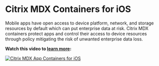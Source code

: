 ﻿---
layout: doc
h3InToc: true
contributedBy: Matt Brooks
description: Citrix Endpoint Management MDX containers protect mobile apps and control their access to device resources through policy mitigating the risk of unwanted enterprise data loss.
---
# Citrix MDX Containers for iOS

Mobile apps have open access to device platform, network, and storage resources by default which can put enterprise data at risk. Citrix MDX containers protect apps and control their access to device resources through policy mitigating the risk of unwanted enterprise data loss.

**Watch this video to [learn more](https://www.youtube.com/watch?v=7apskN8_aqA):**

[![Citrix MDX App Containers for iOS](/en-us/tech-zone/learn/media/shared_video-placeholder.png)](https://www.youtube.com/watch?v=7apskN8_aqA)
